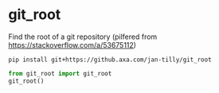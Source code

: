 # git_root
Find the root of a git repository (pilfered from https://stackoverflow.com/a/53675112)

```shell
pip install git+https://github.axa.com/jan-tilly/git_root
```

```python
from git_root import git_root
git_root()
```
